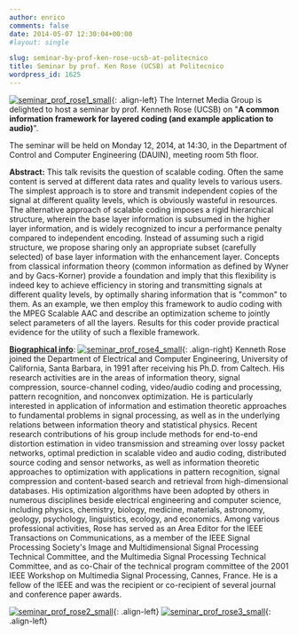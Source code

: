 ```yaml
---
author: enrico
comments: false
date: 2014-05-07 12:30:04+00:00
#layout: single

slug: seminar-by-prof-ken-rose-ucsb-at-politecnico
title: Seminar by prof. Ken Rose (UCSB) at Politecnico
wordpress_id: 1625
---
```


[![seminar_prof_rose1_small]({{site.baseurl}}/res/2014/05/seminar_prof_rose1_small.jpg)]({{site.baseurl}}/res/2014/05/seminar_prof_rose1_small.jpg){: .align-left} The Internet Media Group is delighted to host a seminar by prof. Kenneth Rose (UCSB) on "**A common information framework for layered coding (and example application to audio)**".

The seminar will be held on Monday 12, 2014, at 14:30, in the Department of Control and Computer Engineering (DAUIN), meeting room 5th floor.

**Abstract:** This talk revisits the question of scalable coding. Often the same content is served at different data rates and quality levels to various users. The simplest approach is to store and transmit independent copies of the signal at different quality levels, which is obviously wasteful in resources. The alternative approach of scalable coding imposes a rigid hierarchical structure, wherein the base layer information is subsumed in the higher layer information, and is widely recognized to incur a performance penalty compared to independent encoding. Instead of assuming such a rigid structure, we propose sharing only an appropriate subset (carefully selected) of base layer information with the enhancement layer. Concepts from classical information theory (common information as defined by Wyner and by Gacs-Korner) provide a foundation and imply that this flexibility is indeed key to achieve efficiency in storing and transmitting signals at different quality levels, by optimally sharing information that is "common" to them. As an example, we then employ this framework to audio coding with the MPEG Scalable AAC and describe an optimization scheme to jointly select parameters of all the layers. Results for this coder provide practical evidence for the utility of such a flexible framework.

[**Biographical info**](https://engineering.ucsb.edu/people/kenneth-rose): [![seminar_prof_rose4_small]({{site.baseurl}}/res/2014/05/seminar_prof_rose4_small.jpg)]({{site.baseurl}}/res/2014/05/seminar_prof_rose4_small.jpg){: .align-right} Kenneth Rose joined the Department of Electrical and Computer Engineering, University of California, Santa Barbara, in 1991 after receiving his Ph.D. from Caltech. His research activities are in the areas of information theory, signal compression, source-channel coding, video/audio coding and processing, pattern recognition, and nonconvex optimization. He is particularly interested in application of information and estimation theoretic approaches to fundamental problems in signal processing, as well as in the underlying relations between information theory and statistical physics. Recent research contributions of his group include methods for end-to-end distortion estimation in video transmission and streaming over lossy packet networks, optimal prediction in scalable video and audio coding, distributed source coding and sensor networks, as well as information theoretic approaches to optimization with applications in pattern recognition, signal compression and content-based search and retrieval from high-dimensional databases. His optimization algorithms have been adopted by others in numerous disciplines beside electrical engineering and computer science, including physics, chemistry, biology, medicine, materials, astronomy, geology, psychology, linguistics, ecology, and economics. Among various professional activities, Rose has served as an Area Editor for the IEEE Transactions on Communications, as a member of the IEEE Signal Processing Society's Image and Multidimensional Signal Processing Technical Committee, and the Multimedia Signal Processing Technical Committee, and as co-Chair of the technical program committee of the 2001 IEEE Workshop on Multimedia Signal Processing, Cannes, France. He is a fellow of the IEEE and was the recipient or co-recipient of several journal and conference paper awards.

[![seminar_prof_rose2_small]({{site.baseurl}}/res/2014/05/seminar_prof_rose2_small.jpg)]({{site.baseurl}}/res/2014/05/seminar_prof_rose2_small.jpg){: .align-left} [![seminar_prof_rose3_small]({{site.baseurl}}/res/2014/05/seminar_prof_rose3_small.jpg)]({{site.baseurl}}/res/2014/05/seminar_prof_rose3_small.jpg){: .align-left}
